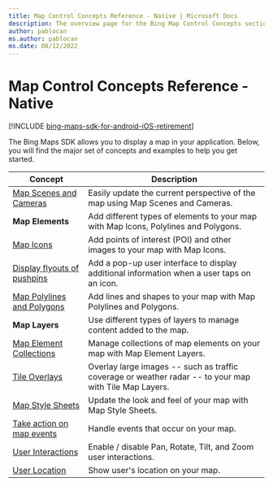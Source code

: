 ```yaml
---
title: Map Control Concepts Reference - Native | Microsoft Docs
description: The overview page for the Bing Map Control Concepts section contains a table containing the major set of concepts and links to examples.
author: pablocan
ms.author: pablocan
ms.date: 08/12/2022
---
```


# Map Control Concepts Reference - Native

[!INCLUDE [bing-maps-sdk-for-android-iOS-retirement](../../includes/bing-maps-sdk-for-android-iOS-retirement.md)]

The Bing Maps SDK allows you to display a map in your application. Below, you will find the major set of concepts and examples to help you get started.

Concept                                                                         | Description
--------------------------------------------------------------------------------| ---------------------------------------------
[Map Scenes and Cameras](map-scenes-and-cameras.md)                             | Easily update the current perspective of the map using Map Scenes and Cameras.
**Map Elements**                                                                | Add different types of elements to your map with Map Icons, Polylines and Polygons.
[Map Icons](map-icons.md)                                                       | Add points of interest (POI) and other images to your map with Map Icons.
[Display flyouts of pushpins](display-flyout.md)                                | Add a pop-up user interface to display additional information when a user taps on an icon.
[Map Polylines and Polygons](map-polylines-and-polygons.md)                     | Add lines and shapes to your map with Map Polylines and Polygons.
**Map Layers**                                                                  | Use different types of layers to manage content added to the map.
[Map Element Collections](../map-control-api/mapelementlayer-class.md)          | Manage collections of map elements on your map with Map Element Layers.
[Tile Overlays](tile-layers.md)                                                 | Overlay large images -- such as traffic coverage or weather radar -- to your map with Tile Map Layers.
[Map Style Sheets](map-styles-sheets.md)                                        | Update the look and feel of your map with Map Style Sheets.
[Take action on map events](handle-map-events.md)                               | Handle events that occur on your map.
[User Interactions](user-interface-gestures-and-controls.md)                    | Enable / disable Pan, Rotate, Tilt, and Zoom user interactions.
[User Location](user-location.md)                                               | Show user's location on your map.
